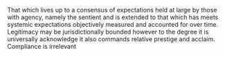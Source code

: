 That which lives up to a consensus of expectations held at large by those with agency, namely the sentient and is extended to that which has meets systemic expectations objectively measured and accounted for over time. Legitimacy may be jurisdictionally bounded however to the degree it is universally acknowledge it also commands relative prestige and acclaim. Compliance is irrelevant 
